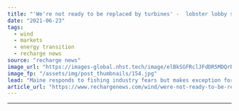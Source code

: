 ```yaml
---
title: "'We're not ready to be replaced by turbines' -  lobster lobby shows its claws as US state bans offshore wind"
date: "2021-06-23"
tags: 
  - wind
  - markets
  - energy transition
  - recharge news
source: "recharge news"
image_url: "https://images-global.nhst.tech/image/elBkSGFRclJFdDR5MDQrR2VzbjJVWk4vY1YzZStXaVFLUXhjSzhpWWduND0=/nhst/binary/e049c192c26b809469dda32b08c022ca"
image_fp: "/assets/img/post_thumbnails/154.jpg"
lead: "Maine responds to fishing industry fears but makes exception for already-advancing floating wind pilot"
article_url: "https://www.rechargenews.com/wind/were-not-ready-to-be-replaced-by-turbines-lobster-lobby-shows-its-claws-as-us-state-bans-offshore-wind/2-1-1029136"
---
```


---
